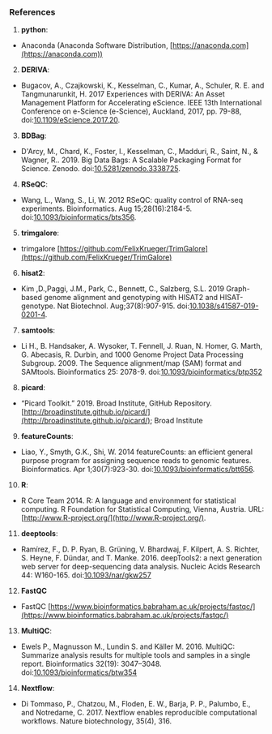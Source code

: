 ### References

1. **python**:
  * Anaconda (Anaconda Software Distribution, [https://anaconda.com](https://anaconda.com))

2. **DERIVA**:
  * Bugacov, A., Czajkowski, K., Kesselman, C., Kumar,  A., Schuler, R. E. and Tangmunarunkit, H. 2017 Experiences with DERIVA: An Asset Management Platform for Accelerating eScience. IEEE 13th International Conference on e-Science (e-Science), Auckland, 2017, pp. 79-88, doi:[10.1109/eScience.2017.20](https://doi.org/10.1109/eScience.2017.20).

3. **BDBag**:  
  * D'Arcy, M., Chard, K., Foster, I., Kesselman, C., Madduri, R., Saint, N., & Wagner, R.. 2019. Big Data Bags: A Scalable Packaging Format for Science. Zenodo. doi:[10.5281/zenodo.3338725](http://doi.org/10.5281/zenodo.3338725).

4. **RSeQC**:
  * Wang, L., Wang, S., Li, W. 2012 RSeQC: quality control of RNA-seq experiments. Bioinformatics. Aug 15;28(16):2184-5. doi:[10.1093/bioinformatics/bts356](https://doi.org/10.1093/bioinformatics/bts356).

5. **trimgalore**:
  * trimgalore [https://github.com/FelixKrueger/TrimGalore](https://github.com/FelixKrueger/TrimGalore)

6. **hisat2**:
  * Kim ,D.,Paggi, J.M., Park, C., Bennett, C., Salzberg, S.L. 2019 Graph-based genome alignment and genotyping with HISAT2 and HISAT-genotype. Nat Biotechnol. Aug;37(8):907-915. doi:[10.1038/s41587-019-0201-4](https://doi.org/10.1038/s41587-019-0201-4).

7. **samtools**:
  * Li H., B. Handsaker, A. Wysoker, T. Fennell, J. Ruan, N. Homer, G. Marth, G. Abecasis, R. Durbin, and 1000 Genome Project Data Processing Subgroup. 2009. The Sequence alignment/map (SAM) format and SAMtools. Bioinformatics 25: 2078-9. doi:[10.1093/bioinformatics/btp352](http://dx.doi.org/10.1093/bioinformatics/btp352)

8. **picard**:
  * “Picard Toolkit.” 2019. Broad Institute, GitHub Repository. [http://broadinstitute.github.io/picard/](http://broadinstitute.github.io/picard/); Broad Institute

9. **featureCounts**:
  * Liao, Y., Smyth, G.K., Shi, W. 2014 featureCounts: an efficient general purpose program for assigning sequence reads to genomic features. Bioinformatics. Apr 1;30(7):923-30. doi:[10.1093/bioinformatics/btt656](https://doi.org/10.1093/bioinformatics/btt656).

10. **R**:
  * R Core Team 2014. R: A language and environment for statistical computing. R Foundation for Statistical Computing, Vienna, Austria. URL:[http://www.R-project.org/](http://www.R-project.org/).

11. **deeptools**:
  * Ramírez, F., D. P. Ryan, B. Grüning, V. Bhardwaj, F. Kilpert, A. S. Richter, S. Heyne, F. Dündar, and T. Manke. 2016. deepTools2: a next generation web server for deep-sequencing data analysis. Nucleic Acids Research 44: W160-165. doi:[10.1093/nar/gkw257](http://dx.doi.org/10.1093/nar/gkw257)

12. **FastQC**
  * FastQC [https://www.bioinformatics.babraham.ac.uk/projects/fastqc/](https://www.bioinformatics.babraham.ac.uk/projects/fastqc/)

13. **MultiQC**:
  * Ewels P., Magnusson M., Lundin S. and Käller M. 2016. MultiQC: Summarize analysis results for multiple tools and samples in a single report. Bioinformatics 32(19): 3047–3048. doi:[10.1093/bioinformatics/btw354](https://dx.doi.org/10.1093/bioinformatics/btw354)

14. **Nextflow**:
  * Di Tommaso, P., Chatzou, M., Floden, E. W., Barja, P. P., Palumbo, E., and Notredame, C. 2017. Nextflow enables reproducible computational workflows. Nature biotechnology, 35(4), 316.
